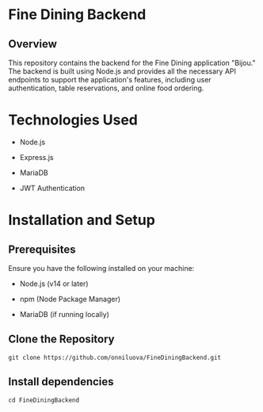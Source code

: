 # Fine Dining Backend

## Overview

This repository contains the backend for the Fine Dining application "Bijou." The backend is built using Node.js and provides all the necessary API endpoints to support the application's features, including user authentication, table reservations, and online food ordering.

# Technologies Used

- Node.js

- Express.js

- MariaDB

- JWT Authentication

# Installation and Setup

## Prerequisites

Ensure you have the following installed on your machine:

- Node.js (v14 or later)

- npm (Node Package Manager)

- MariaDB (if running locally)

## Clone the Repository
``git clone https://github.com/onniluova/FineDiningBackend.git ``
## Install dependencies
``cd FineDiningBackend``
